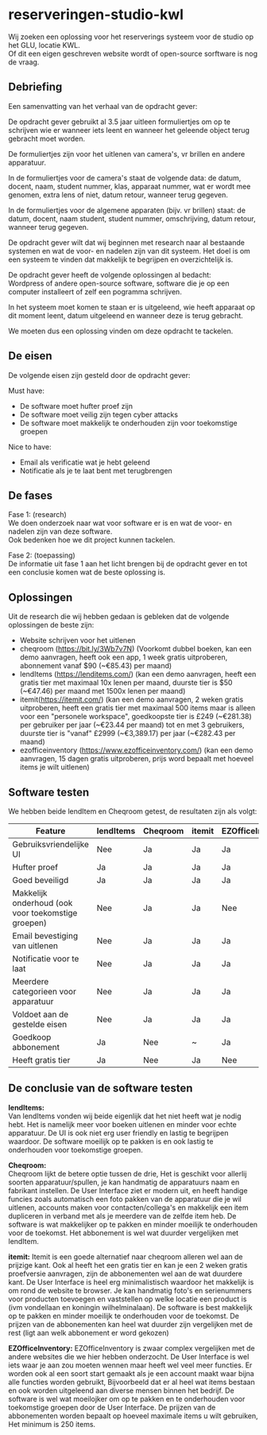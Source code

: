 # reserveringen-studio-kwl
Wij zoeken een oplossing voor het reserverings systeem voor de studio op het GLU, locatie KWL.  
Of dit een eigen geschreven website wordt of open-source sorftware is nog de vraag.  

## Debriefing
Een samenvatting van het verhaal van de opdracht gever:  
  
De opdracht gever gebruikt al 3.5 jaar uitleen formuliertjes om op te schrijven wie er wanneer iets leent en wanneer het geleende object terug gebracht moet worden.  
  
De formuliertjes zijn voor het uitlenen van camera's, vr brillen en andere apparatuur.  
  
In de formuliertjes voor de camera's staat de volgende data: de datum, docent, naam, student nummer, klas, apparaat nummer, wat er wordt mee genomen, extra lens of niet, datum retour, wanneer terug gegeven.  
  
In de formuliertjes voor de algemene apparaten (bijv. vr brillen) staat: de datum, docent, naam student, student nummer, omschrijving, datum retour, wanneer terug gegeven.  
  
De opdracht gever wilt dat wij beginnen met research naar al bestaande systemen en wat de voor- en nadelen zijn van dit systeem.
Het doel is om een systeem te vinden dat makkelijk te begrijpen en overzichtelijk is.  
  
De opdracht gever heeft de volgende oplossingen al bedacht:  
Wordpress of andere open-source software, software die je op een computer installeert of zelf een pogramma schrijven.  
  
In het systeem moet komen te staan er is uitgeleend, wie heeft apparaat op dit moment leent, datum uitgeleend en wanneer deze is terug gebracht.  
  
We moeten dus een oplossing vinden om deze opdracht te tackelen.

## De eisen
De volgende eisen zijn gesteld door de opdracht gever:

Must have:
- De software moet hufter proef zijn
- De software moet veilig zijn tegen cyber attacks
- De software moet makkelijk te onderhouden zijn voor toekomstige groepen 

Nice to have:
- Email als verificatie wat je hebt geleend
- Notificatie als je te laat bent met terugbrengen

<!-- ## Planning
Week 12 dec - 18 dec: Research doen naar software en andere oplossingen  
Week 19 dec - 25 dec: Resultaten van de research aan het licht brengen bij opdracht gever  
Week 26 dec - 1 jan: Kerst vakantie  
Week 2 jan - 8 jan: Kerst vakantie  -->

## De fases
Fase 1: (research)  
We doen onderzoek naar wat voor software er is en wat de voor- en nadelen zijn van deze software.  
Ook bedenken hoe we dit project kunnen tackelen.  
  
Fase 2: (toepassing)  
De informatie uit fase 1 aan het licht brengen bij de opdracht gever en tot een conclusie komen wat de beste oplossing is.  

## Oplossingen
Uit de research die wij hebben gedaan is gebleken dat de volgende oplossingen de beste zijn:
- Website schrijven voor het uitlenen
- cheqroom (https://bit.ly/3Wb7v7N) (Voorkomt dubbel boeken, kan een demo aanvragen, heeft ook een app, 1 week gratis uitproberen, abonnement vanaf $90 (~€85.43) per maand)
- lendItems (https://lenditems.com/) (kan een demo aanvragen, heeft een gratis tier met maximaal 10x lenen per maand, duurste tier is $50 (~€47.46) per maand met 1500x lenen per maand)
- itemit(https://itemit.com/) (kan een demo aanvragen, 2 weken gratis uitproberen, heeft een gratis tier met maximaal 500 items maar is alleen voor een "personele workspace", goedkoopste tier is £249 (~€281.38) per gebruiker per jaar (~€23.44 per maand) tot en met 3 gebruikers, duurste tier is "vanaf" £2999 (~€3,389.17) per jaar (~€282.43 per maand)
- ezofficeinventory (https://www.ezofficeinventory.com/) (kan een demo aanvragen, 15 dagen gratis uitproberen, prijs word bepaalt met hoeveel items je wilt uitlenen)

## Software testen
We hebben beide lendItem en Cheqroom getest, de resultaten zijn als volgt:

| Feature | lendItems | Cheqroom | itemit | EZOfficeInventory |
| ------- | -------- | -------- | -------- | -------- |
| Gebruiksvriendelijke UI | Nee | Ja | Ja | Ja |
| Hufter proef | Ja | Ja | Ja | Ja |
| Goed beveiligd | Ja | Ja | Ja | Ja |
| Makkelijk onderhoud (ook voor toekomstige groepen) | Nee | Ja | Ja | Nee |
| Email bevestiging van uitlenen | Nee | Ja | Ja | Ja | 
| Notificatie voor te laat | Nee | Ja | Ja | Ja |
| Meerdere categorieen voor apparatuur | Nee | Ja | Ja | Ja |
| Voldoet aan de gestelde eisen | Nee | Ja | Ja | Ja |
| Goedkoop abbonement | Ja | Nee | ~ | Ja |
| Heeft gratis tier | Ja | Nee | Ja | Nee |

## De conclusie van de software testen
**lendItems:**  
Van lendItems vonden wij beide eigenlijk dat het niet heeft wat je nodig hebt.
Het is namelijk meer voor boeken uitlenen en minder voor echte apparatuur.
De UI is ook niet erg user friendly en lastig te begrijpen waardoor.
De software moeilijk op te pakken is en ook lastig te onderhouden voor toekomstige groepen.

**Cheqroom:**  
Cheqroom lijkt de betere optie tussen de drie,
Het is geschikt voor allerlij soorten apparatuur/spullen, je kan handmatig de apparatuurs naam en fabrikant instellen.
De User Interface ziet er modern uit, en heeft handige funcies zoals automatisch een foto pakken van de apparatuur die je wil uitlenen, accounts maken voor contacten/collega's en makkelijk een item dupliceren in verband met als je meerdere van de zelfde item heb.
De software is wat makkelijker op te pakken en minder moeilijk te onderhouden voor de toekomst.
Het abbonement is wel wat duurder vergelijken met lendItem.

**itemit:**
Itemit is een goede alternatief naar cheqroom alleren wel aan de prijzige kant.
Ook al heeft het een gratis tier en kan je een 2 weken gratis proefversie aanvragen, zijn de abbonementen wel aan de wat duurdere kant.
De User Interface is heel erg minimalistisch waardoor het makkelijk is om rond de website te browser. Je kan handmatig foto's en serienummers voor producten toevoegen en vaststellen op welke locatie een product is (ivm vondellaan en koningin wilhelminalaan).
De software is best makkelijk op te pakken en minder moeilijk te onderhouden voor de toekomst.
De prijzen van de abbonementen kan heel wat duurder zijn vergelijken met de rest (ligt aan welk abbonement er word gekozen)

**EZOfficeInventory:**
EZOfficeInventory is zwaar complex vergelijken met de andere websites die we hier hebben onderzocht.
De User Interface is wel iets waar je aan zou moeten wennen maar heeft wel veel meer functies. Er worden ook al een soort start gemaakt als je een account maakt waar  bijna alle functies worden gebruikt, Bijvoorbeeld dat er al heel wat items bestaan en ook worden uitgeleend aan diverse mensen binnen het bedrijf.
De software is wel wat moeilojker om op te pakken en te onderhouden voor toekomstige groepen door de User Interface.
De prijzen van de abbonementen worden bepaalt op hoeveel maximale items u wilt gebruiken, Het minimum is 250 items.
